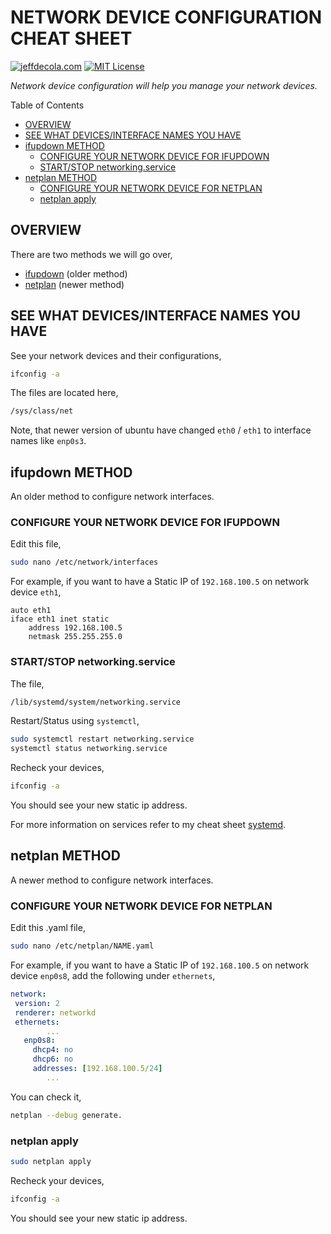 # NETWORK DEVICE CONFIGURATION CHEAT SHEET

[![jeffdecola.com](https://img.shields.io/badge/website-jeffdecola.com-blue)](https://jeffdecola.com)
[![MIT License](https://img.shields.io/:license-mit-blue.svg)](https://jeffdecola.mit-license.org)

_Network device configuration will help you manage
your network devices._

Table of Contents

* [OVERVIEW](https://github.com/JeffDeCola/my-cheat-sheets/tree/master/software/development/operating-systems/linux/network-device-configuration-cheat-sheet#overview)
* [SEE WHAT DEVICES/INTERFACE NAMES YOU HAVE](https://github.com/JeffDeCola/my-cheat-sheets/tree/master/software/development/operating-systems/linux/network-device-configuration-cheat-sheet#see-what-devicesinterface-names-you-have)
* [ifupdown METHOD](https://github.com/JeffDeCola/my-cheat-sheets/tree/master/software/development/operating-systems/linux/network-device-configuration-cheat-sheet#ifupdown-method)
  * [CONFIGURE YOUR NETWORK DEVICE FOR IFUPDOWN](https://github.com/JeffDeCola/my-cheat-sheets/tree/master/software/development/operating-systems/linux/network-device-configuration-cheat-sheet#configure-your-network-device-for-ifupdown)
  * [START/STOP networking.service](https://github.com/JeffDeCola/my-cheat-sheets/tree/master/software/development/operating-systems/linux/network-device-configuration-cheat-sheet#startstop-networkingservice)
* [netplan METHOD](https://github.com/JeffDeCola/my-cheat-sheets/tree/master/software/development/operating-systems/linux/network-device-configuration-cheat-sheet#netplan-method)
  * [CONFIGURE YOUR NETWORK DEVICE FOR NETPLAN](https://github.com/JeffDeCola/my-cheat-sheets/tree/master/software/development/operating-systems/linux/network-device-configuration-cheat-sheet#configure-your-network-device-for-netplan)
  * [netplan apply](https://github.com/JeffDeCola/my-cheat-sheets/tree/master/software/development/operating-systems/linux/network-device-configuration-cheat-sheet#netplan-apply)

## OVERVIEW

There are two methods we will go over,

* [ifupdown](https://github.com/JeffDeCola/my-cheat-sheets/tree/master/software/development/operating-systems/linux/network-device-configuration-cheat-sheet#ifupdown-method)
  (older method)
* [netplan](https://github.com/JeffDeCola/my-cheat-sheets/tree/master/software/development/operating-systems/linux/network-device-configuration-cheat-sheet#netplan-method)
  (newer method)

## SEE WHAT DEVICES/INTERFACE NAMES YOU HAVE

See your network devices and their configurations,

```bash
ifconfig -a
```

The files are located here,

```bash
/sys/class/net
```

Note, that newer version of ubuntu have changed `eth0` / `eth1`
to interface names like `enp0s3`.

## ifupdown METHOD

An older method to configure network interfaces.

### CONFIGURE YOUR NETWORK DEVICE FOR IFUPDOWN

Edit this file,

```bash
sudo nano /etc/network/interfaces
```

For example, if you want to have a
Static IP of `192.168.100.5` on network device `eth1`,

```text
auto eth1
iface eth1 inet static
    address 192.168.100.5
    netmask 255.255.255.0
```

### START/STOP networking.service

The file,

```bash
/lib/systemd/system/networking.service
```

Restart/Status using `systemctl`,

```bash
sudo systemctl restart networking.service
systemctl status networking.service
```

Recheck your devices,

```bash
ifconfig -a
```

You should see your new static ip address.

For more information on services refer to my cheat sheet
[systemd](https://github.com/JeffDeCola/my-cheat-sheets/tree/master/software/development/operating-systems/linux/services/systemd-cheat-sheet).

## netplan METHOD

A newer method to configure network interfaces.

### CONFIGURE YOUR NETWORK DEVICE FOR NETPLAN

Edit this .yaml file,

```bash
sudo nano /etc/netplan/NAME.yaml
```

For example, if you want to have a
Static IP of `192.168.100.5` on network device `enp0s8`,
add the following under `ethernets`,

```YAML
network:
 version: 2
 renderer: networkd
 ethernets:
        ...
   enp0s8:
     dhcp4: no
     dhcp6: no
     addresses: [192.168.100.5/24]
        ...
```

You can check it,

```bash
netplan --debug generate.
```

### netplan apply

```bash
sudo netplan apply
```

Recheck your devices,

```bash
ifconfig -a
```

You should see your new static ip address.
